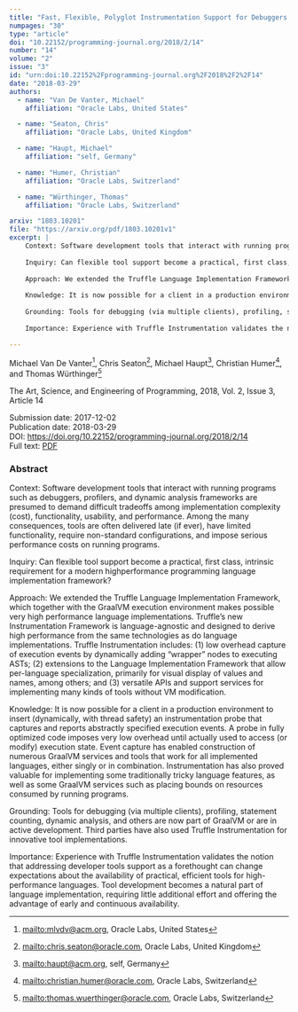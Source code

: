 ```yaml
---
title: "Fast, Flexible, Polyglot Instrumentation Support for Debuggers and other Tools"
numpages: "30"
type: "article"
doi: "10.22152/programming-journal.org/2018/2/14"
number: "14"
volume: "2"
issue: "3"
id: "urn:doi:10.22152%2Fprogramming-journal.org%2F2018%2F2%2F14"
date: "2018-03-29"
authors: 
  - name: "Van De Vanter, Michael"
    affiliation: "Oracle Labs, United States"

  - name: "Seaton, Chris"
    affiliation: "Oracle Labs, United Kingdom"

  - name: "Haupt, Michael"
    affiliation: "self, Germany"

  - name: "Humer, Christian"
    affiliation: "Oracle Labs, Switzerland"

  - name: "Würthinger, Thomas"
    affiliation: "Oracle Labs, Switzerland"

arxiv: "1803.10201"
file: "https://arxiv.org/pdf/1803.10201v1"
excerpt: |
    Context: Software development tools that interact with running programs such as debuggers, profilers, and dynamic analysis frameworks are presumed to demand difficult tradeoffs among implementation complexity (cost), functionality, usability, and performance. Among the many consequences, tools are often delivered late (if ever), have limited functionality, require non-standard configurations, and impose serious performance costs on running programs.
    
    Inquiry: Can flexible tool support become a practical, first class, intrinsic requirement for a modern highperformance programming language implementation framework?
    
    Approach: We extended the Truffle Language Implementation Framework, which together with the GraalVM execution environment makes possible very high performance language implementations. Truffle’s new Instrumentation Framework is language-agnostic and designed to derive high performance from the same technologies as do language implementations. Truffle Instrumentation includes: (1) low overhead capture of execution events by dynamically adding “wrapper” nodes to executing ASTs; (2) extensions to the Language Implementation Framework that allow per-language specialization, primarily for visual display of values and names, among others; and (3) versatile APIs and support services for implementing many kinds of tools without VM modification.
    
    Knowledge: It is now possible for a client in a production environment to insert (dynamically, with thread safety) an instrumentation probe that captures and reports abstractly specified execution events. A probe in fully optimized code imposes very low overhead until actually used to access (or modify) execution state. Event capture has enabled construction of numerous GraalVM services and tools that work for all implemented languages, either singly or in combination. Instrumentation has also proved valuable for implementing some traditionally tricky language features, as well as some GraalVM services such as placing bounds on resources consumed by running programs.
    
    Grounding: Tools for debugging (via multiple clients), profiling, statement counting, dynamic analysis, and others are now part of GraalVM or are in active development. Third parties have also used Truffle Instrumentation for innovative tool implementations.
    
    Importance: Experience with Truffle Instrumentation validates the notion that addressing developer tools support as a forethought can change expectations about the availability of practical, efficient tools for high-performance languages. Tool development becomes a natural part of language implementation, requiring little additional effort and offering the advantage of early and continuous availability.

---
```

Michael Van De Vanter[^1], Chris Seaton[^2], Michael Haupt[^3], Christian Humer[^4], and Thomas Würthinger[^5]

The Art, Science, and Engineering of Programming, 2018, Vol. 2, Issue 3, Article 14

Submission date: 2017-12-02  
Publication date: 2018-03-29  
DOI: <https://doi.org/10.22152/programming-journal.org/2018/2/14>  
Full text: [PDF](https://arxiv.org/pdf/1803.10201v1)  


### Abstract
Context: Software development tools that interact with running programs such as debuggers, profilers, and dynamic analysis frameworks are presumed to demand difficult tradeoffs among implementation complexity (cost), functionality, usability, and performance. Among the many consequences, tools are often delivered late (if ever), have limited functionality, require non-standard configurations, and impose serious performance costs on running programs.

Inquiry: Can flexible tool support become a practical, first class, intrinsic requirement for a modern highperformance programming language implementation framework?

Approach: We extended the Truffle Language Implementation Framework, which together with the GraalVM execution environment makes possible very high performance language implementations. Truffle’s new Instrumentation Framework is language-agnostic and designed to derive high performance from the same technologies as do language implementations. Truffle Instrumentation includes: (1) low overhead capture of execution events by dynamically adding “wrapper” nodes to executing ASTs; (2) extensions to the Language Implementation Framework that allow per-language specialization, primarily for visual display of values and names, among others; and (3) versatile APIs and support services for implementing many kinds of tools without VM modification.

Knowledge: It is now possible for a client in a production environment to insert (dynamically, with thread safety) an instrumentation probe that captures and reports abstractly specified execution events. A probe in fully optimized code imposes very low overhead until actually used to access (or modify) execution state. Event capture has enabled construction of numerous GraalVM services and tools that work for all implemented languages, either singly or in combination. Instrumentation has also proved valuable for implementing some traditionally tricky language features, as well as some GraalVM services such as placing bounds on resources consumed by running programs.

Grounding: Tools for debugging (via multiple clients), profiling, statement counting, dynamic analysis, and others are now part of GraalVM or are in active development. Third parties have also used Truffle Instrumentation for innovative tool implementations.

Importance: Experience with Truffle Instrumentation validates the notion that addressing developer tools support as a forethought can change expectations about the availability of practical, efficient tools for high-performance languages. Tool development becomes a natural part of language implementation, requiring little additional effort and offering the advantage of early and continuous availability.



[^1]: <mailto:mlvdv@acm.org>, Oracle Labs, United States
[^2]: <mailto:chris.seaton@oracle.com>, Oracle Labs, United Kingdom
[^3]: <mailto:haupt@acm.org>, self, Germany
[^4]: <mailto:christian.humer@oracle.com>, Oracle Labs, Switzerland
[^5]: <mailto:thomas.wuerthinger@oracle.com>, Oracle Labs, Switzerland
